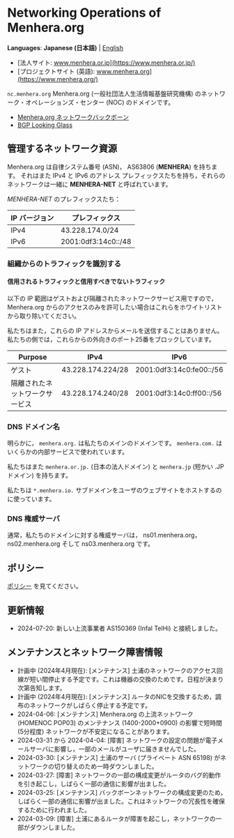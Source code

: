 # Networking Operations of Menhera.org

**Languages**: **Japanese (日本語)**
| [English](/)

* [法人サイト: www.menhera.or.jp](https://www.menhera.or.jp/)
* [プロジェクトサイト (英語): www.menhera.org](https://www.menhera.org/)

`nc.menhera.org` Menhera.org (一般社団法人生活情報基盤研究機構) のネットワーク・オペレーションズ・センター (NOC) のドメインです。

* [Menhera.org ネットワークバックボーン](backbone.html)
* [BGP Looking Glass](https://looking-glass.nc.menhera.org/)

## 管理するネットワーク資源

Menhera.org は自律システム番号 (ASN)， AS63806 (**MENHERA**) を持ちます。
それはまた IPv4 と IPv6 のアドレス プレフィックスたちを持ち，それらのネットワークは一緒に **MENHERA-NET** と呼ばれています。

_MENHERA-NET_ のプレフィックスたち：

| IP バージョン | プレフィックス |
|------------|--------|
| IPv4       | 43.228.174.0/24 |
| IPv6       | 2001:0df3:14c0::/48 |

### 組織からのトラフィックを識別する

#### 信用されるトラフィックと信用すべきでないトラフィック

以下の IP 範囲はゲストおよび隔離されたネットワークサービス用ですので，
Menhera.org からのアクセスのみを許可したい場合はこれらをホワイトリストから取り除いてください。

私たちはまた，これらの IP アドレスからメールを送信することはありません。
私たちの側では，これらからの外向きのポート25番をブロックしています。

| Purpose | IPv4 | IPv6 |
|---------|------|------|
| ゲスト | 43.228.174.224/28 | 2001:0df3:14c0:fe00::/56 |
| 隔離されたネットワークサービス | 43.228.174.240/28 | 2001:0df3:14c0:ff00::/56 |

### DNS ドメイン名

明らかに， `menhera.org.` は私たちのメインのドメインです。 `menhera.com.` はいくらかの内部サービスで使われています。

私たちはまた `menhera.or.jp.` (日本の法人ドメイン) と `menhera.jp` (短かい .JP ドメイン) を持ちます。

私たちは `*.menhera.io.` サブドメインをユーザのウェブサイトをホストするのに使っています。

### DNS 権威サーバ

通常，私たちのドメインに対する権威サーバは， ns01.menhera.org， ns02.menhera.org そして ns03.menhera.org です。

## ポリシー

[ポリシー](policy.html) を見てください。

## 更新情報
- 2024-07-20: 新しい上流事業者 AS150369 (Infal TelHi) と接続しました。 

## メンテナンスとネットワーク障害情報

- 計画中 (2024年4月現在): \[メンテナンス\] 土浦のネットワークのアクセス回線が短い間停止する予定です。これは機器の交換のためです。日程が決まり次第告知します。
- 計画中 (2024年4月現在): \[メンテナンス\] ルータのNICを交換するため，調布のネットワークがしばらく停止する予定です。
- 2024-04-06: \[メンテナンス\] Menhera.org の上流ネットワーク (HOMENOC POP03) のメンテナンス (1400-2000+0900) の影響で短時間 (5分程度) ネットワークが不安定になることがあります。
- 2024-03-31 から 2024-04-04: \[障害\] ネットワークの設定の問題が電子メールサーバに影響し，一部のメールがユーザに届きませんでした。
- 2024-03-30: \[メンテナンス\] 土浦のサーバ (プライベート ASN 65198) がネットワークの切り替えのため一時ダウンしました。
- 2024-03-27: \[障害\] ネットワークの一部の構成変更がルータのバグ的動作を引き起こし，しばらく一部の通信に影響が出ました。
- 2024-03-25: \[メンテナンス\] バックボーンネットワークの構成変更のため，しばらく一部の通信に影響が出ました。これはネットワークの冗長性を確保するために行われました。
- 2024-03-09: \[障害\] 土浦にあるルータが障害を起こし，ネットワークの一部がダウンしました。

